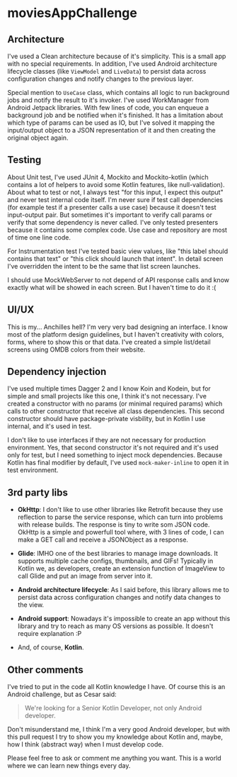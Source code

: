# moviesAppChallenge

## Architecture

I've used a Clean architecture because of it's simplicity. This is a small app with no special requirements. In addition, I've used Android architecture lifecycle classes (like `ViewModel` and `LiveData`) to persist data across configuration changes and notify changes to the previous layer.

Special mention to `UseCase` class, which contains all logic to run background jobs and notify the result to it's invoker. I've used WorkManager from Android Jetpack libraries. With few lines of code, you can enqueue a background job and be notified when it's finished. It has a limitation about which type of params can be used as IO, but I've solved it mapping the input/output object to a JSON representation of it and then creating the original object again.

## Testing

About Unit test, I've used JUnit 4, Mockito and Mockito-kotlin (which contains a lot of helpers to avoid some Kotlin features, like null-validation). About what to test or not, I always test "for this input, I expect this output" and never test internal code itself. I'm never sure if test call dependencies (for example test if a presenter calls a use case) because it doesn't test input-output pair. But sometimes it's important to verify call params or verify that some dependency is never called. I've only tested presenters because it contains some complex code. Use case and repository are most of time one line code.

For Instrumentation test I've tested basic view values, like "this label should contains that text" or "this click should launch that intent". In detail screen I've overridden the intent to be the same that list screen launches.

I should use MockWebServer to not depend of API response calls and know exactly what will be showed in each screen. But I haven't time to do it :(

## UI/UX

This is my... Anchilles hell? I'm very very bad designing an interface. I know most of the platform design guidelines, but I haven't creativity with colors, forms, where to show this or that data. I've created a simple list/detail screens using OMDB colors from their website.

## Dependency injection

I've used multiple times Dagger 2 and I know Koin and Kodein, but for simple and small projects like this one, I think it's not necessary. I've created a constructor with no params (or minimal required params) which calls to other constructor that receive all class dependencies. This second constructor should have package-private visbility, but in Kotlin I use internal, and it's used in test.

I don't like to use interfaces if they are not necessary for production environment. Yes, that second constructor it's not required and it's used only for test, but I need something to inject mock dependencies. Because Kotlin has final modifier by default, I've used `mock-maker-inline` to open it in test environment.

## 3rd party libs

* **OkHttp**: I don't like to use other libraries like Retrofit because they use reflection to parse the service response, which can turn into problems with release builds. The response is tiny to write som JSON code. OkHttp is a simple and powerfull tool where, with 3 lines of code, I can make a GET call and receive a JSONObject as a response.

* **Glide**: IMHO one of the best libraries to manage image downloads. It supports multiple cache configs, thumbnails, and GIFs! Typically in Kotlin we, as developers, create an extension function of ImageView to call Glide and put an image from server into it.

* **Android architecture lifecycle**: As I said before, this library allows me to persist data across configuration changes and notify data changes to the view.

* **Android support**: Nowadays it's impossible to create an app without this library and try to reach as many OS versions as possible. It doesn't require explanation :P

* And, of course, **Kotlin**.

## Other comments

I've tried to put in the code all Kotlin knowledge I have. Of course this is an Android challenge, but as Cesar said:

> We're looking for a Senior Kotlin Developer, not only Android developer.

Don't misunderstand me, I think I'm a very good Android developer, but with this pull request I try to show you my knowledge about Kotlin and, maybe, how I think (abstract way) when I must develop code.

Please feel free to ask or comment me anything you want. This is a world where we can learn new things every day.